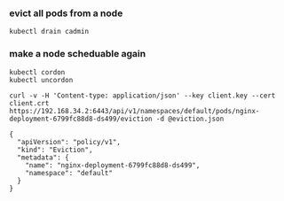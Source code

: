 ### evict all pods from a node
```
kubectl drain cadmin
```
### make a node scheduable again
```
kubectl cordon
kubectl uncordon
```

```
curl -v -H 'Content-type: application/json' --key client.key --cert client.crt https://192.168.34.2:6443/api/v1/namespaces/default/pods/nginx-deployment-6799fc88d8-ds499/eviction -d @eviction.json

{
  "apiVersion": "policy/v1",
  "kind": "Eviction",
  "metadata": {
    "name": "nginx-deployment-6799fc88d8-ds499",
    "namespace": "default"
  }
}
```